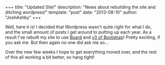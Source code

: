 +++
title: "Updated Site!"
description: "News about rebuilding the site and ditching wordpress!"
template: "post"
date: "2013-08-10"
author: "JoshAshby"
+++

Well, here it is! I decided that Wordpress wasn't quite right for what I do,
and the small amount of posts I get around to putting up each year. As a result
I've rebuilt my site to use [Board](https://github.com/JoshAshby/board) and
[v3 of Bootstrap](http://getbootstrap.com/)! Pretty exciting, if you ask me.
But then again no one did ask me so...  
  
Over the new few weeks I hope to get everything moved over, and the rest of
this all working a bit better, so hang tight!
